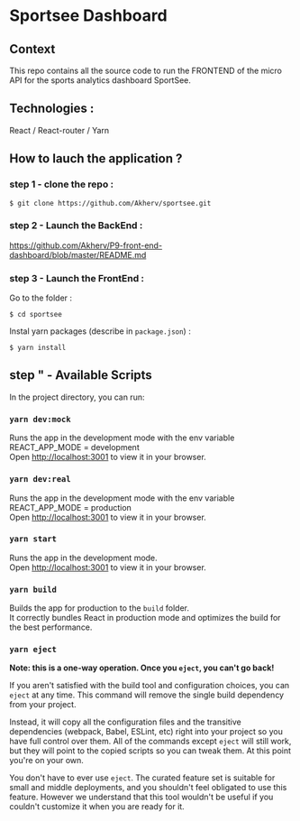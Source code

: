 # Sportsee Dashboard

## Context

This repo contains all the source code to run the FRONTEND of the micro API for the sports analytics dashboard SportSee.

## Technologies :

React / React-router / Yarn

## How to lauch the application ?

### step 1 - clone the repo :

```
$ git clone https://github.com/Akherv/sportsee.git
```

### step 2 - Launch the BackEnd :

https://github.com/Akherv/P9-front-end-dashboard/blob/master/README.md

### step 3 - Launch the FrontEnd :

Go to the folder :

```
$ cd sportsee
```

Instal yarn packages (describe in `package.json`) :

```
$ yarn install
```

## step " - Available Scripts

In the project directory, you can run:

### `yarn dev:mock`

Runs the app in the development mode with the env variable REACT_APP_MODE = development\
Open [http://localhost:3001](http://localhost:3001) to view it in your browser.

### `yarn dev:real`

Runs the app in the development mode with the env variable REACT_APP_MODE = production \
Open [http://localhost:3001](http://localhost:3001) to view it in your browser.

### `yarn start`

Runs the app in the development mode.\
Open [http://localhost:3001](http://localhost:3001) to view it in your browser.

### `yarn build`

Builds the app for production to the `build` folder.\
It correctly bundles React in production mode and optimizes the build for the best performance.

### `yarn eject`

**Note: this is a one-way operation. Once you `eject`, you can't go back!**

If you aren't satisfied with the build tool and configuration choices, you can `eject` at any time. This command will remove the single build dependency from your project.

Instead, it will copy all the configuration files and the transitive dependencies (webpack, Babel, ESLint, etc) right into your project so you have full control over them. All of the commands except `eject` will still work, but they will point to the copied scripts so you can tweak them. At this point you're on your own.

You don't have to ever use `eject`. The curated feature set is suitable for small and middle deployments, and you shouldn't feel obligated to use this feature. However we understand that this tool wouldn't be useful if you couldn't customize it when you are ready for it.
